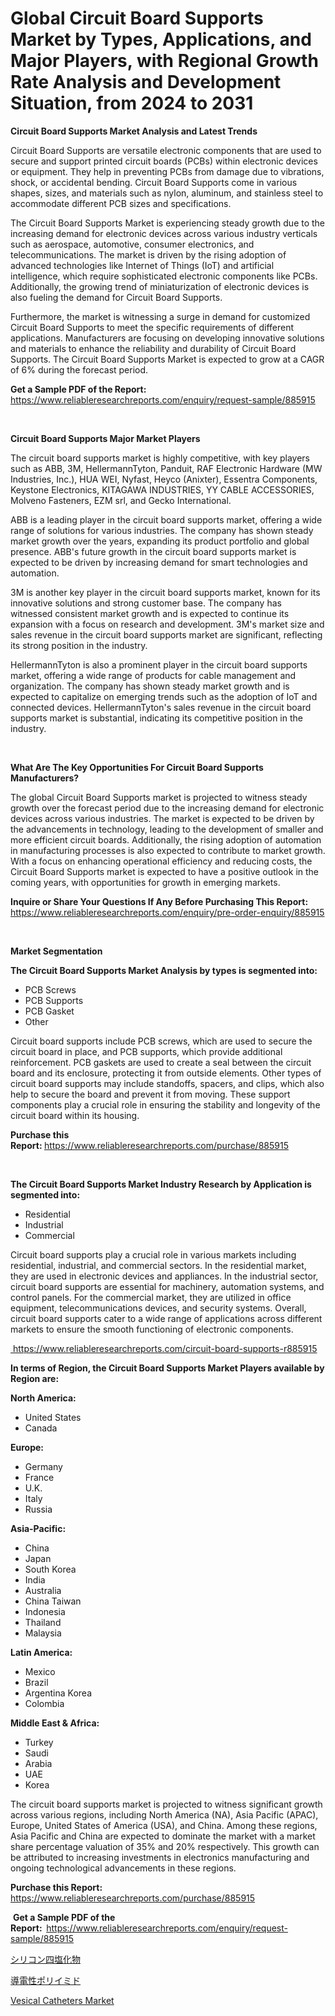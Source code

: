 <p><h1>Global Circuit Board Supports Market by Types, Applications, and Major Players, with Regional Growth Rate Analysis and Development Situation, from 2024 to 2031</h1></p><p><strong>Circuit Board Supports Market Analysis and Latest Trends</strong></p>
<p><p>Circuit Board Supports are versatile electronic components that are used to secure and support printed circuit boards (PCBs) within electronic devices or equipment. They help in preventing PCBs from damage due to vibrations, shock, or accidental bending. Circuit Board Supports come in various shapes, sizes, and materials such as nylon, aluminum, and stainless steel to accommodate different PCB sizes and specifications.</p><p>The Circuit Board Supports Market is experiencing steady growth due to the increasing demand for electronic devices across various industry verticals such as aerospace, automotive, consumer electronics, and telecommunications. The market is driven by the rising adoption of advanced technologies like Internet of Things (IoT) and artificial intelligence, which require sophisticated electronic components like PCBs. Additionally, the growing trend of miniaturization of electronic devices is also fueling the demand for Circuit Board Supports.</p><p>Furthermore, the market is witnessing a surge in demand for customized Circuit Board Supports to meet the specific requirements of different applications. Manufacturers are focusing on developing innovative solutions and materials to enhance the reliability and durability of Circuit Board Supports. The Circuit Board Supports Market is expected to grow at a CAGR of 6% during the forecast period.</p></p>
<p><strong>Get a Sample PDF of the Report:&nbsp;</strong> <a href="https://www.reliableresearchreports.com/enquiry/request-sample/885915">https://www.reliableresearchreports.com/enquiry/request-sample/885915</a></p>
<p>&nbsp;</p>
<p><strong>Circuit Board Supports Major Market Players</strong></p>
<p><p>The circuit board supports market is highly competitive, with key players such as ABB, 3M, HellermannTyton, Panduit, RAF Electronic Hardware (MW Industries, Inc.), HUA WEI, Nyfast, Heyco (Anixter), Essentra Components, Keystone Electronics, KITAGAWA INDUSTRIES, YY CABLE ACCESSORIES, Molveno Fasteners, EZM srl, and Gecko International.</p><p>ABB is a leading player in the circuit board supports market, offering a wide range of solutions for various industries. The company has shown steady market growth over the years, expanding its product portfolio and global presence. ABB's future growth in the circuit board supports market is expected to be driven by increasing demand for smart technologies and automation.</p><p>3M is another key player in the circuit board supports market, known for its innovative solutions and strong customer base. The company has witnessed consistent market growth and is expected to continue its expansion with a focus on research and development. 3M's market size and sales revenue in the circuit board supports market are significant, reflecting its strong position in the industry.</p><p>HellermannTyton is also a prominent player in the circuit board supports market, offering a wide range of products for cable management and organization. The company has shown steady market growth and is expected to capitalize on emerging trends such as the adoption of IoT and connected devices. HellermannTyton's sales revenue in the circuit board supports market is substantial, indicating its competitive position in the industry.</p></p>
<p>&nbsp;</p>
<p><strong>What Are The Key Opportunities For Circuit Board Supports Manufacturers?</strong></p>
<p><p>The global Circuit Board Supports market is projected to witness steady growth over the forecast period due to the increasing demand for electronic devices across various industries. The market is expected to be driven by the advancements in technology, leading to the development of smaller and more efficient circuit boards. Additionally, the rising adoption of automation in manufacturing processes is also expected to contribute to market growth. With a focus on enhancing operational efficiency and reducing costs, the Circuit Board Supports market is expected to have a positive outlook in the coming years, with opportunities for growth in emerging markets.</p></p>
<p><strong>Inquire or Share Your Questions If Any Before Purchasing This Report:</strong> <a href="https://www.reliableresearchreports.com/enquiry/pre-order-enquiry/885915">https://www.reliableresearchreports.com/enquiry/pre-order-enquiry/885915</a></p>
<p>&nbsp;</p>
<p><strong>Market Segmentation</strong></p>
<p><strong>The Circuit Board Supports Market Analysis by types is segmented into:</strong></p>
<p><ul><li>PCB Screws</li><li>PCB Supports</li><li>PCB Gasket</li><li>Other</li></ul></p>
<p><p>Circuit board supports include PCB screws, which are used to secure the circuit board in place, and PCB supports, which provide additional reinforcement. PCB gaskets are used to create a seal between the circuit board and its enclosure, protecting it from outside elements. Other types of circuit board supports may include standoffs, spacers, and clips, which also help to secure the board and prevent it from moving. These support components play a crucial role in ensuring the stability and longevity of the circuit board within its housing.</p></p>
<p><strong>Purchase this Report:&nbsp;</strong><a href="https://www.reliableresearchreports.com/purchase/885915">https://www.reliableresearchreports.com/purchase/885915</a></p>
<p>&nbsp;</p>
<p><strong>The Circuit Board Supports Market Industry Research by Application is segmented into:</strong></p>
<p><ul><li>Residential</li><li>Industrial</li><li>Commercial</li></ul></p>
<p><p>Circuit board supports play a crucial role in various markets including residential, industrial, and commercial sectors. In the residential market, they are used in electronic devices and appliances. In the industrial sector, circuit board supports are essential for machinery, automation systems, and control panels. For the commercial market, they are utilized in office equipment, telecommunications devices, and security systems. Overall, circuit board supports cater to a wide range of applications across different markets to ensure the smooth functioning of electronic components.</p></p>
<p><a href="https://www.reliableresearchreports.com/circuit-board-supports-r885915">&nbsp;https://www.reliableresearchreports.com/circuit-board-supports-r885915</a></p>
<p><strong>In terms of Region, the Circuit Board Supports Market Players available by Region are:</strong></p>
<p>
    <p> <strong> North America: </strong>
        <ul>
            <li>United States</li>
            <li>Canada</li>
        </ul>
        </p> 
    <p> <strong> Europe: </strong>
        <ul>
            <li>Germany</li>
            <li>France</li>
            <li>U.K.</li>
            <li>Italy</li>
            <li>Russia</li>
        </ul>
        </p> 
    <p> <strong> Asia-Pacific: </strong>
        <ul>
            <li>China</li>
            <li>Japan</li>
            <li>South Korea</li>
            <li>India</li>
            <li>Australia</li>
            <li>China Taiwan</li>
            <li>Indonesia</li>
            <li>Thailand</li>
            <li>Malaysia</li>
        </ul>
        </p> 
    <p> <strong> Latin America: </strong>
        <ul>
            <li>Mexico</li>
            <li>Brazil</li>
            <li>Argentina Korea</li>
            <li>Colombia</li>
        </ul>
        </p> 
    <p> <strong> Middle East & Africa: </strong>
        <ul>
            <li>Turkey</li>
            <li>Saudi</li>
            <li>Arabia</li>
            <li>UAE</li>
            <li>Korea</li>
        </ul>
    </p>
    </p>
<p><p>The circuit board supports market is projected to witness significant growth across various regions, including North America (NA), Asia Pacific (APAC), Europe, United States of America (USA), and China. Among these regions, Asia Pacific and China are expected to dominate the market with a market share percentage valuation of 35% and 20% respectively. This growth can be attributed to increasing investments in electronics manufacturing and ongoing technological advancements in these regions.</p></p>
<p><strong>Purchase this Report: </strong><a href="https://www.reliableresearchreports.com/purchase/885915">https://www.reliableresearchreports.com/purchase/885915</a></p>
<p>&nbsp;<strong>Get a Sample PDF of the Report:&nbsp;&nbsp;</strong><a href="https://www.reliableresearchreports.com/enquiry/request-sample/885915">https://www.reliableresearchreports.com/enquiry/request-sample/885915</a></p>
<p><strong></strong></p>
<p><p><a href="https://medium.com/@trevawiszk20231/%E3%82%B1%E3%82%A4%E7%B4%A0%E5%9B%9B%E5%A1%A9%E5%8C%96%E7%89%A9%E5%B8%82%E5%A0%B4%E5%B1%95%E6%9C%9B-%E7%94%A3%E6%A5%AD%E6%A6%82%E8%A6%81%E3%81%A8%E4%BA%88%E6%B8%AC-2024%E5%B9%B4%E3%81%8B%E3%82%892031%E5%B9%B4-228daf1bd692">シリコン四塩化物</a></p><p><a href="https://medium.com/@bonniehoppe1/%E5%B0%8E%E9%9B%BB%E6%80%A7%E3%83%9D%E3%83%AA%E3%82%A4%E3%83%9F%E3%83%89%E5%B8%82%E5%A0%B4-%E3%82%BF%E3%82%A4%E3%83%97-%E7%94%A8%E9%80%94-%E3%81%8A%E3%82%88%E3%81%B3%E5%9C%B0%E7%90%86%E3%81%AB%E3%82%88%E3%82%8B%E5%8C%85%E6%8B%AC%E7%9A%84%E8%A9%95%E4%BE%A1-37db60418e72">導電性ポリイミド</a></p><p><a href="https://meowing-lemming-dd3.notion.site/Vesical-Catheters-Market-Analysis-and-Sze-Forecasted-for-period-from-2024-to-2031-36e3f6d5ba0349869d78064f45ee47d6">Vesical Catheters Market</a></p></p>